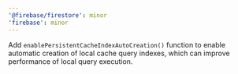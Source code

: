 ```yaml
---
'@firebase/firestore': minor
'firebase': minor
---
```


Add `enablePersistentCacheIndexAutoCreation()` function to enable automatic creation of local cache query indexes, which can improve performance of local query execution.
